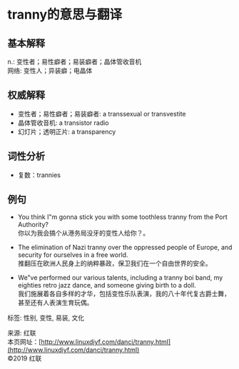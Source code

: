 # tranny的意思与翻译

## 基本解释

n.: 变性者；易性癖者；易装癖者；晶体管收音机  
网络: 变性人；异装癖；电晶体

## 权威解释

- 变性者；易性癖者；易装癖者: a transsexual or transvestite  
- 晶体管收音机: a transistor radio  
- 幻灯片；透明正片: a transparency

## 词性分析

- 复数：trannies

## 例句

- You think I"m gonna stick you with some toothless tranny from the Port Authority?  
  你以为我会搞个从港务局没牙的变性人给你？。

- The elimination of Nazi tranny over the oppressed people of Europe, and security for ourselves in a free world.  
  推翻压在欧洲人民身上的纳粹暴政，保卫我们在一个自由世界的安全。

- We"ve performed our various talents, including a tranny boi band, my eighties retro jazz dance, and someone giving birth to a doll.  
  我们施展着各自多样的才华，包括变性乐队表演，我的八十年代复古爵士舞，甚至还有人表演生育玩偶。

标签: 性别, 变性, 易装, 文化

来源: 红联  
本页网址：[http://www.linuxdiyf.com/danci/tranny.html](http://www.linuxdiyf.com/danci/tranny.html)  
©2019 红联
